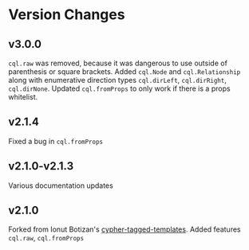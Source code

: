 # Version Changes

## v3.0.0

`cql.raw` was removed, because it was dangerous to use outside of parenthesis or square brackets. Added `cql.Node` and `cql.Relationship` along with enumerative direction types `cql.dirLeft`, `cql.dirRight`, `cql.dirNone`. Updated `cql.fromProps` to only work if there is a props whitelist.

## v2.1.4

Fixed a bug in `cql.fromProps`

## v2.1.0-v2.1.3

Various documentation updates

## v2.1.0

Forked from Ionut Botizan's [cypher-tagged-templates](https://www.npmjs.com/package/cypher-tagged-templates).
Added features `cql.raw`, `cql.fromProps`
